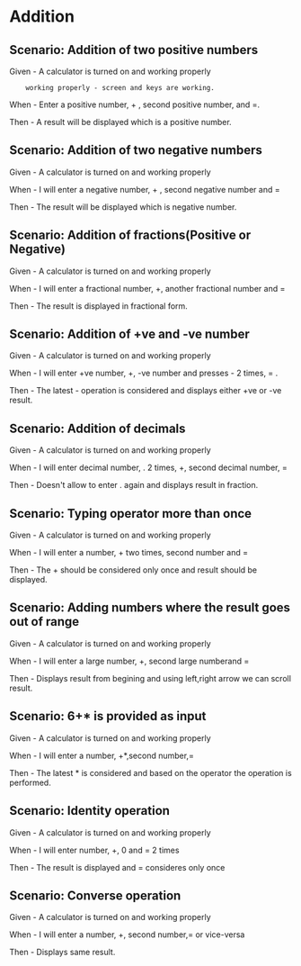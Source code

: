 # Addition

## Scenario: Addition of two positive numbers

Given - A calculator is turned on and working properly

        working properly - screen and keys are working.

When - Enter a positive number, + , second positive number, and =.

Then - A result will be displayed which is a positive number.

## Scenario: Addition of two negative numbers
  
Given - A calculator is turned on and working properly

When - I will enter a negative number, + , second negative number and =

Then - The result will be displayed which is negative number.

## Scenario: Addition of fractions(Positive or Negative)
  
Given - A calculator is turned on and working properly

When - I will enter a fractional number, +, another fractional number and = 

Then - The result is displayed in fractional form.
  
## Scenario: Addition of +ve and -ve number

Given - A calculator is turned on and working properly

When - I will enter +ve number, +, -ve number and presses - 2 times, = .

Then - The latest - operation is considered and displays either +ve or -ve result.

## Scenario: Addition of decimals

Given - A calculator is turned on and working properly

When - I will enter decimal number, . 2 times, +, second decimal number, =

Then - Doesn't allow to enter . again and displays result in fraction.
  
## Scenario: Typing operator more than once

Given - A calculator is turned on and working properly

When - I will enter a number, + two times, second number and =

Then - The + should be considered only once and result should be displayed.

## Scenario: Adding numbers where the result goes out of range

Given - A calculator is turned on and working properly

When - I will enter a large number, +, second large numberand =

Then - Displays result from begining and using left,right arrow we can scroll result.

## Scenario: 6+* is provided as input

Given - A calculator is turned on and working properly

When - I will enter a number, +*,second number,=

Then - The latest * is considered and based on the operator the operation is performed.

## Scenario: Identity operation

Given - A calculator is turned on and working properly

When - I will enter number, +, 0 and = 2 times 

Then - The result is displayed and = consideres only once

## Scenario: Converse operation

Given - A calculator is turned on and working properly

When - I will enter a number, +, second number,= or vice-versa

Then - Displays same result. 
